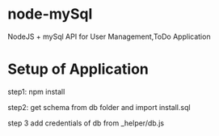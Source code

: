 # node-mySql

NodeJS + mySql API for User Management,ToDo Application


# Setup of Application
step1:
npm install

step2:
get schema from db folder and import install.sql

step 3
add credentials of db from _helper/db.js


